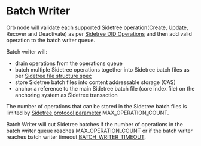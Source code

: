 # Batch Writer

Orb node will validate each supported Sidetree operation(Create, Update, Recover and Deactivate) 
as per [Sidetree DID Operations](sidetree.html#did-operations) and then add valid operation to the batch writer queue.

Batch writer will:
- drain operations from the operations queue
- batch multiple Sidetree operations together into Sidetree batch files 
as per [Sidetree file structure spec](https://identity.foundation/sidetree/spec/#file-structures)
- store Sidetree batch files into content addressable storage (CAS)
- anchor a reference to the main Sidetree batch file (core index file) on the anchoring system as Sidetree transaction

The number of operations that can be stored in the Sidetree batch files is limited 
by [Sidetree protocol parameter](https://identity.foundation/sidetree/spec/#default-parameters) MAX_OPERATION_COUNT.

Batch Writer will cut Sidetree batches if the number of operations in the batch writer queue reaches MAX_OPERATION_COUNT 
or if the batch writer reaches batch writer timeout [BATCH_WRITER_TIMEOUT](parameters.html#batch-writer-timeout).


